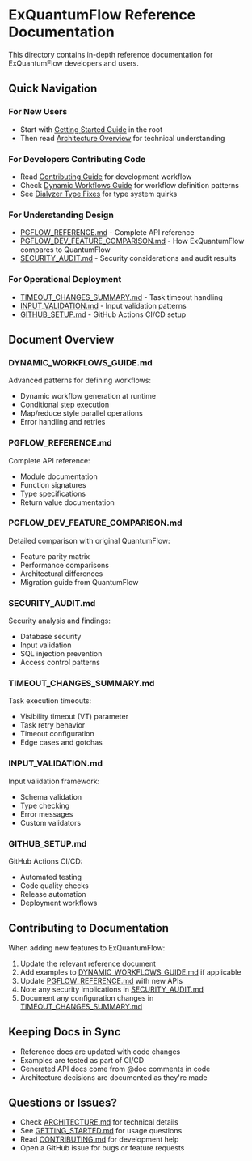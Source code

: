 # ExQuantumFlow Reference Documentation

This directory contains in-depth reference documentation for ExQuantumFlow developers and users.

## Quick Navigation

### For New Users
- Start with [Getting Started Guide](../GETTING_STARTED.md) in the root
- Then read [Architecture Overview](../ARCHITECTURE.md) for technical understanding

### For Developers Contributing Code
- Read [Contributing Guide](../CONTRIBUTING.md) for development workflow
- Check [Dynamic Workflows Guide](DYNAMIC_WORKFLOWS_GUIDE.md) for workflow definition patterns
- See [Dialyzer Type Fixes](DIALYZER_TYPE_FIXES.md) for type system quirks

### For Understanding Design
- [PGFLOW_REFERENCE.md](PGFLOW_REFERENCE.md) - Complete API reference
- [PGFLOW_DEV_FEATURE_COMPARISON.md](PGFLOW_DEV_FEATURE_COMPARISON.md) - How ExQuantumFlow compares to QuantumFlow
- [SECURITY_AUDIT.md](SECURITY_AUDIT.md) - Security considerations and audit results

### For Operational Deployment
- [TIMEOUT_CHANGES_SUMMARY.md](TIMEOUT_CHANGES_SUMMARY.md) - Task timeout handling
- [INPUT_VALIDATION.md](INPUT_VALIDATION.md) - Input validation patterns
- [GITHUB_SETUP.md](GITHUB_SETUP.md) - GitHub Actions CI/CD setup

## Document Overview

### DYNAMIC_WORKFLOWS_GUIDE.md
Advanced patterns for defining workflows:
- Dynamic workflow generation at runtime
- Conditional step execution
- Map/reduce style parallel operations
- Error handling and retries

### PGFLOW_REFERENCE.md
Complete API reference:
- Module documentation
- Function signatures
- Type specifications
- Return value documentation

### PGFLOW_DEV_FEATURE_COMPARISON.md
Detailed comparison with original QuantumFlow:
- Feature parity matrix
- Performance comparisons
- Architectural differences
- Migration guide from QuantumFlow

### SECURITY_AUDIT.md
Security analysis and findings:
- Database security
- Input validation
- SQL injection prevention
- Access control patterns

### TIMEOUT_CHANGES_SUMMARY.md
Task execution timeouts:
- Visibility timeout (VT) parameter
- Task retry behavior
- Timeout configuration
- Edge cases and gotchas

### INPUT_VALIDATION.md
Input validation framework:
- Schema validation
- Type checking
- Error messages
- Custom validators

### GITHUB_SETUP.md
GitHub Actions CI/CD:
- Automated testing
- Code quality checks
- Release automation
- Deployment workflows

## Contributing to Documentation

When adding new features to ExQuantumFlow:

1. Update the relevant reference document
2. Add examples to [DYNAMIC_WORKFLOWS_GUIDE.md](DYNAMIC_WORKFLOWS_GUIDE.md) if applicable
3. Update [PGFLOW_REFERENCE.md](PGFLOW_REFERENCE.md) with new APIs
4. Note any security implications in [SECURITY_AUDIT.md](SECURITY_AUDIT.md)
5. Document any configuration changes in [TIMEOUT_CHANGES_SUMMARY.md](TIMEOUT_CHANGES_SUMMARY.md)

## Keeping Docs in Sync

- Reference docs are updated with code changes
- Examples are tested as part of CI/CD
- Generated API docs come from @doc comments in code
- Architecture decisions are documented as they're made

## Questions or Issues?

- Check [ARCHITECTURE.md](../ARCHITECTURE.md) for technical details
- See [GETTING_STARTED.md](../GETTING_STARTED.md) for usage questions
- Read [CONTRIBUTING.md](../CONTRIBUTING.md) for development help
- Open a GitHub issue for bugs or feature requests
